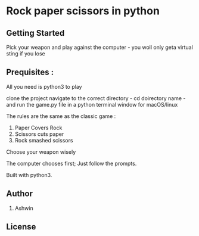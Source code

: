 # Rock paper scissors in python 

## Getting Started
Pick your weapon and play against the computer - you woll only geta virtual sting if you lose

## Prequisites :
All you need is python3 to play

clone the project navigate to the correct directory - cd doirectory name - and run the game.py file in a python terminal window for macOS/linux

The rules are the same as the classic game :
1. Paper Covers Rock
2. Scissors cuts paper
3. Rock smashed scissors

Choose your weapon wisely

The computer chooses first; Just follow the prompts.

Built with python3.

## Author 
1. Ashwin 

## License
